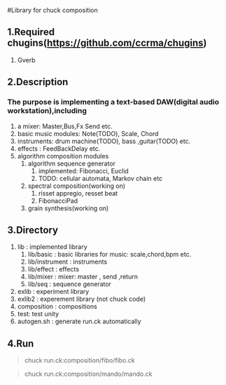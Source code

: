 #Library for chuck composition

## 1.Required chugins(https://github.com/ccrma/chugins)
1. Gverb

## 2.Description
### The purpose is implementing a text-based DAW(digital audio workstation),including
1.  a mixer: Master,Bus,Fx Send etc.
2.  basic music modules: Note(TODO), Scale, Chord
2.  instruments: drum machine(TODO), bass ,guitar(TODO)  etc.
3.  effects : FeedBackDelay etc.
4.  algorithm composition modules
    1.  algorithm sequence generator
        1. implemented: Fibonacci, Euclid
        2. TODO: cellular automata, Markov chain etc
    2.  spectral composition(working on)
        1. risset appregio, resset beat
        2. FibonacciPad
    3.  grain synthesis(working on)


## 3.Directory
1. lib : implemented library 
    1. lib/basic : basic libraries for music: scale,chord,bpm etc.
    2. lib/instrument : instruments
    3. lib/effect :  effects
    4. lib/mixer : mixer: master , send ,return
    5. lib/seq : sequence generator
2. exlib : experiment library
3. exlib2 : experement library (not chuck code)
4. composition : compositions
5. test: test unity
6. autogen.sh : generate run.ck automatically

## 4.Run
>   chuck run.ck:composition/fibo/fibo.ck

>   chuck run.ck:composition/mando/mando.ck
